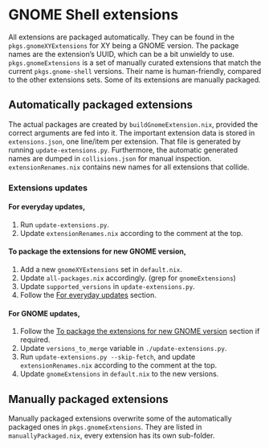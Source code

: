 # GNOME Shell extensions

All extensions are packaged automatically. They can be found in the `pkgs.gnomeXYExtensions` for XY being a GNOME version. The package names are the extension’s UUID, which can be a bit unwieldy to use. `pkgs.gnomeExtensions` is a set of manually curated extensions that match the current `pkgs.gnome-shell` versions. Their name is human-friendly, compared to the other extensions sets. Some of its extensions are manually packaged.

## Automatically packaged extensions

The actual packages are created by `buildGnomeExtension.nix`, provided the correct arguments are fed into it. The important extension data is stored in `extensions.json`, one line/item per extension. That file is generated by running `update-extensions.py`. Furthermore, the automatic generated names are dumped in `collisions.json` for manual inspection. `extensionRenames.nix` contains new names for all extensions that collide.

### Extensions updates

#### For everyday updates,

1. Run `update-extensions.py`.
2. Update `extensionRenames.nix` according to the comment at the top.

#### To package the extensions for new GNOME version,

1. Add a new `gnomeXYExtensions` set in `default.nix`.
2. Update `all-packages.nix` accordingly. (grep for `gnomeExtensions`)
3. Update `supported_versions` in `update-extensions.py`.
4. Follow the [For everyday updates](#for-everyday-updates) section.

#### For GNOME updates,

1. Follow the [To package the extensions for new GNOME version](#to-package-the-extensions-for-new-gnome-version) section if required.
2. Update `versions_to_merge` variable in `./update-extensions.py`.
3. Run `update-extensions.py --skip-fetch`, and update `extensionRenames.nix` according to the comment at the top.
4. Update `gnomeExtensions` in `default.nix` to the new versions.

## Manually packaged extensions

Manually packaged extensions overwrite some of the automatically packaged ones in `pkgs.gnomeExtensions`. They are listed in `manuallyPackaged.nix`, every extension has its own sub-folder.
